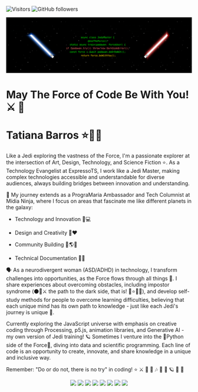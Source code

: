 ![Visitors](https://api.visitorbadge.io/api/visitors?path=https%3A%2F%2Fgithub.com%2Ftatyquebralayout&countColor=%23263759&style=plastic)
![GitHub followers](https://img.shields.io/github/followers/umataldetatiana?style=social)
<div align="center">
  <img src="https://raw.githubusercontent.com/tatyquebralayout/github-assets/main/banner.svg" width="1280" alt="Star Wars Code Banner" />
</div>

# May The Force of Code Be With You! ⚔️ 🌌

# Tatiana Barros ⭐🔫👸

Like a Jedi exploring the vastness of the Force, I'm a passionate explorer at the intersection of Art, Design, Technology, and Science Fiction ⭐. 
As a Technology Evangelist at ExpressoTS, I work like a Jedi Master, making complex technologies accessible and understandable for diverse audiences, always building bridges between innovation and understanding.

🚀 My journey extends as a PrograMaria Ambassador and Tech Columnist at Mídia Ninja, where I focus on areas that fascinate me like different planets in the galaxy:

- Technology and Innovation 🤖💻

- Design and Creativity 💫❤️

- Community Building 💬🌎🌟

- Technical Documentation 📘🧠

🗣 As a neurodivergent woman (ASD/ADHD) in technology, I transform challenges into opportunities, as the Force flows through all things 💪. 
I share experiences about overcoming obstacles, including impostor syndrome (⚫🤖⚔️ the path to the dark side, that is! 👾⭐🔫👸), and develop self-study methods for people to overcome learning difficulties, believing that each unique mind has its own path to knowledge - just like each Jedi's journey is unique 🤝.

Currently exploring the JavaScript universe with emphasis on creative coding through Processing, p5.js, animation libraries, and Generative AI - my own version of Jedi training! 
🪐 Sometimes I venture into the 🐍Python side of the Force🐍, diving into data and scientific programming. 
Each line of code is an opportunity to create, innovate, and share knowledge in a unique and inclusive way. 

Remember: "Do or do not, there is no try" in coding! 
⭐ ⚔️ 💪 🚀 🎶 🤖 🌌 🪐 👨 👾

<p align="center">
  <img src="https://img.shields.io/badge/javascript-%23F7DF1E.svg?&style=for-the-badge&logo=javascript&logoColor=black" height="25"/>
  <img src="https://img.shields.io/badge/node.js%20-%2343853D.svg?&style=for-the-badge&logo=node.js&logoColor=white" height="25"/>
  <img src="https://img.shields.io/badge/react%20-%2320232a.svg?&style=for-the-badge&logo=react&logoColor=%2361DAFB" height="25"/>
  <img src="https://img.shields.io/badge/angular%20-%23DD0031.svg?&style=for-the-badge&logo=angular&logoColor=white" height="25"/>
  <img src="https://img.shields.io/badge/postgres-%23316192.svg?&style=for-the-badge&logo=postgresql&logoColor=white" height="25"/>
  <img src="https://img.shields.io/badge/-npm-CB3837?style=flat-square&logo=npm" height="25"/>
  <img src="https://img.shields.io/badge/-GitHub-181717?style=flat-square&logo=github" height="25"/>
  <img src="https://img.shields.io/badge/MongoDB-%234ea94b.svg?&style=for-the-badge&logo=mongodb&logoColor=white" height="25"/>
</p>
